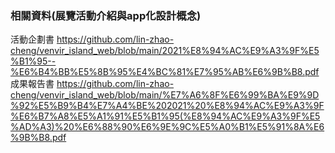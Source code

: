###  相關資料(展覽活動介紹與app化設計概念)
活動企劃書
https://github.com/lin-zhao-cheng/venvir_island_web/blob/main/2021%E8%94%AC%E9%A3%9F%E5%B1%95--%E6%B4%BB%E5%8B%95%E4%BC%81%E7%95%AB%E6%9B%B8.pdf
成果報告書
https://github.com/lin-zhao-cheng/venvir_island_web/blob/main/%E7%A6%8F%E6%99%BA%E9%9D%92%E5%B9%B4%E7%A4%BE%202021%20%E8%94%AC%E9%A3%9F%E6%B7%A8%E5%A1%91%E5%B1%95(%E8%94%AC%E9%A3%9F%E5%AD%A3)%20%E6%88%90%E6%9E%9C%E5%A0%B1%E5%91%8A%E6%9B%B8.pdf
